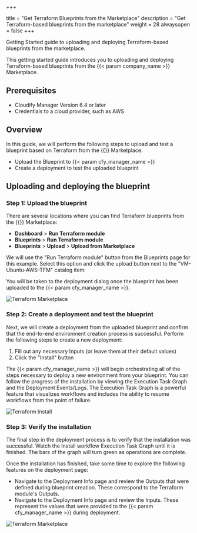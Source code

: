 +++

title = "Get Terraform Blueprints from the Marketplace"
description = "Get Terraform-based blueprints from the marketplace"
weight = 28
alwaysopen = false
+++

Getting Started guide to uploading and deploying Terraform-based blueprints from the marketplace.

This getting started guide introduces you to uploading and deploying Terraform-based blueprints from the {{< param company_name >}} Marketplace.

## Prerequisites
* Cloudify Manager Version 6.4 or later
* Credentials to a cloud provider, such as AWS

## Overview

In this guide, we will perform the following steps to upload and test a blueprint based on Terraform from the {{<param company_name>}} Marketplace.

* Upload the Blueprint to {{< param cfy_manager_name >}}
* Create a deployment to test the uploaded blueprint

## Uploading and deploying the blueprint

### Step 1: Upload the blueprint

There are several locations where you can find Terraform blueprints from the {{<param company_name>}} Marketplace:

* **Dashboard** > **Run Terraform module**
* **Blueprints** > **Run Terraform module**
* **Blueprints** > **Upload** > **Upload from Marketplace**

We will use the "Run Terraform module" button from the Blueprints page for this example. Select this option and click the upload button next to the "VM-Ubuntu-AWS-TFM" catalog item:

You will be taken to the deployment dialog once the blueprint has been uploaded to the {{< param cfy_manager_name >}}.

![Terraform Marketplace]( /images/trial_getting_started/tf/TtMarketplace.jpg )

### Step 2: Create a deployment and test the blueprint

Next, we will create a deployment from the uploaded blueprint and confirm that the end-to-end environment creation process is successful. Perform the following steps to create a new deployment:

1. Fill out any necessary Inputs (or leave them at their default values)
2. Click the "Install" button

The {{< param cfy_manager_name >}} will begin orchestrating all of the steps necessary to deploy a new environment from your blueprint. You can follow the progress of the installation by viewing the Execution Task Graph and the Deployment Events/Logs. The Execution Task Graph is a powerful feature that visualizes workflows and includes the ability to resume workflows from the point of failure.

![Terraform Install]( /images/trial_getting_started/tf/TfMarketplaceInstall.jpg )

### Step 3: Verify the installation

The final step in the deployment process is to verify that the installation was successful. Watch the Install workflow Execution Task Graph until it is finished. The bars of the graph will turn green as operations are complete. 

Once the installation has finished, take some time to explore the following features on the deployment page:

* Navigate to the Deployment Info page and review the Outputs that were defined during blueprint creation. These correspond to the Terraform module's Outputs.
* Navigate to the Deployment Info page and review the Inputs. These represent the values that were provided to the {{< param cfy_manager_name >}} during deployment.

![Terraform Marketplace]( /images/trial_getting_started/tf/TfMarketplaceDeployment.jpg )
